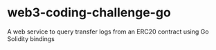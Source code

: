 # web3-coding-challenge-go
A web service to query transfer logs from an ERC20 contract using Go Solidity bindings
